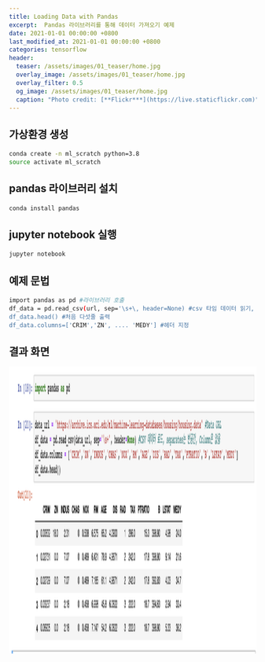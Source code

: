```yaml
---  
title: Loading Data with Pandas 
excerpt:  Pandas 라이브러리를 통해 데이터 가져오기 예제    
date: 2021-01-01 00:00:00 +0800
last_modified_at: 2021-01-01 00:00:00 +0800
categories: tensorflow
header:
  teaser: /assets/images/01_teaser/home.jpg
  overlay_image: /assets/images/01_teaser/home.jpg
  overlay_filter: 0.5
  og_image: /assets/images/01_teaser/home.jpg
  caption: "Photo credit: [**Flickr***](https://live.staticflickr.com)"
---
```


## 가상환경 생성

```sh 
conda create -n ml_scratch python=3.8
source activate ml_scratch
```

## pandas 라이브러리 설치

```sh 
conda install pandas 
```

## jupyter notebook 실행

```sh 
jupyter notebook
```

## 예제 문법

```sh 
import pandas as pd #라이브러리 호출 
df_data = pd.read_csv(url, sep='\s+\, header=None) #csv 타임 데이터 읽기, separate는 공백, 헤더는 없음 
df_data.head() #처음 다섯줄 출력 
df_data.columns=['CRIM','ZN', .... 'MEDY'] #헤더 지정 
```

## 결과 화면 

<img src="/assets/images/ml/ml001.png" width="600" height="584" alt="ml">
